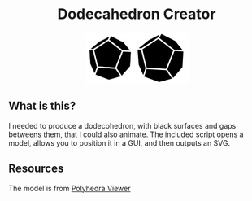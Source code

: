 <div align="center">

# Dodecahedron Creator

<img src="./build/dodecahedron.svg" alt="Dodecahedron" width="100" height="100" />
<img src="./build/animation.gif" alt="Dodecahedron Animation" width="100" height="100" />

</div>

## What is this?

I needed to produce a dodecohedron, with black surfaces and gaps betweens them, that I could also animate. The included script opens a model, allows you to position it in a GUI, and then outputs an SVG.

## Resources

The model is from [Polyhedra Viewer](https://polyhedra.tessera.li/dodecahedron/info)
